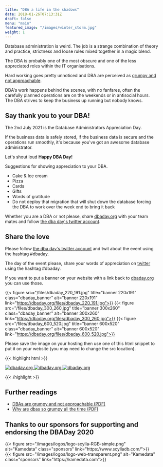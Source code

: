 ```yaml
---
title: "DBA a life in the shadows"
date: 2018-01-26T07:13:31Z
draft: false
menu: "main"
featured_image: "/images/winter_storm.jpg"
weight: 1
---
```


Database administration is weird. The job is a strange combination of theory and practice, strictness and loose rules mixed together in a magic blend.

The DBA is probably one of the most obscure and one of the less appreciated roles within the IT organisations.

Hard working goes pretty unnoticed and DBA are perceived as [grumpy and not approachable](http://www.sqlskills.com/insidercontent/201204/20120416newsletter.pdf).

DBA's work happens behind the scenes, with no fanfares, often the carefully planned operations are on the weekends or in antisocial hours. The DBA strives to keep the business up running but nobody knows.

## Say thank you  to your DBA!

The 2nd July 2021 is the Database Administrators Appreciation Day.

If the business data is safely stored, if the business data is secure and the operations run smoothly, it's because you've got an awesome database administrator.

Let's shout loud **Happy DBA Day!**

Suggestions for showing appreciation to your DBA.


* Cake & Ice cream
* Pizza
* Cards
* Gifts
* Words of gratitude
* Do not deploy that migration that will shut down the database forcing the DBA to work over the week end to bring it back

Whether you are a DBA or not please, share [dbaday.org](https://dbaday.org/) with your team mates and follow [the dba day's twitter account](https://twitter.com/dba_day).



## Share the love

Please follow [the dba day's twitter account](https://twitter.com/dba_day) and twit about the event using the hashtag #dbaday.

The day of the event please, share your words of appreciation on [twitter](https://twitter.com/) using the hashtag #dbaday.

If you want to put a banner on your website with a link back to [dbaday.org](https://dbaday.org/) you can use those.

{{< figure src="/files/dbaday_220_191.jpg" title="banner 220x191" class="dbaday_banner" alt="banner 220x191" link="https://dbaday.org/files/dbaday_220_191.jpg">}}
{{< figure src="/files/dbaday_300_260.jpg" title="banner 300x260" class="dbaday_banner" alt="banner 300x260" link="https://dbaday.org/files/dbaday_300_260.jpg">}}
{{< figure src="/files/dbaday_600_520.jpg" title="banner 600x520" class="dbaday_banner" alt="banner 600x520" link="https://dbaday.org/files/dbaday_600_520.jpg">}}

Please save the image on your hosting then use one of this html snippet to put it on your website (you may need to change the src location).

{{< highlight html >}}

<a href="https://dbaday.org" >
  <img src="/img/banners/dbaday_220_191.jpg" alt="dbaday.org" title="The database administrators appreciation day" >
</a>

<a href="https://dbaday.org" >
  <img src="/img/banners/dbaday_300_260.jpg" alt="dbaday.org" title="The database administrators appreciation day" >
</a>

<a href="https://dbaday.org" >
  <img src="/img/banners/dbaday_600_520.jpg" alt="dbaday.org" title="The database administrators appreciation day" >
</a>

{{< /highlight >}}

## Further readings

* [DBAs are grumpy and not approachable (PDF)](http://www.sqlskills.com/insidercontent/201204/20120416newsletter.pdf)
* [Why are dbas so grumpy all the time (PDF)](https://www.postgresql.eu/events/nordicpgday2018/sessions/session/1887/slides/69/grumpy.pdf)

## Thanks to our sponsors for supporting and endorsing the DBADay 2020

<div class="sponsors">{{< figure src="/images/logos/logo-scylla-RGB-simple.png"  alt="Kamedata" class="sponsors" link="https://www.scylladb.com/">}}</div>
<div class="sponsors">{{< figure src="/images/logos/logo-web-transparent.png" alt="Kamedata" class="sponsors" link="https://kamedata.com">}}</div>
